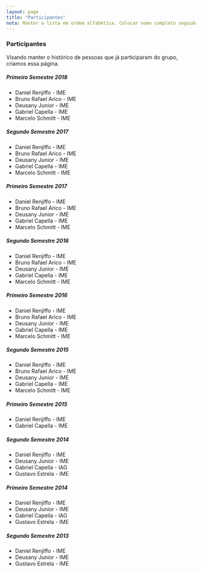 ```yaml
---
layout: page
title: "Participantes"
nota: Manter a lista em ordem alfabética. Colocar nome completo seguido de lugar.
---
```


### Participantes

Visando manter o histórico de pessoas que já participaram do grupo, criamos essa página.

##### Primeiro Semestre 2018
- Daniel Renjiffo - IME
- Bruno Rafael Arico - IME
- Deusany Junior - IME
- Gabriel Capella - IME
- Marcelo Schmitt - IME

##### Segundo Semestre 2017
- Daniel Renjiffo - IME
- Bruno Rafael Arico - IME
- Deusany Junior - IME
- Gabriel Capella - IME
- Marcelo Schmitt - IME

##### Primeiro Semestre 2017
- Daniel Renjiffo - IME
- Bruno Rafael Arico - IME
- Deusany Junior - IME
- Gabriel Capella - IME
- Marcelo Schmitt - IME

##### Segundo Semestre 2016
- Daniel Renjiffo - IME
- Bruno Rafael Arico - IME
- Deusany Junior - IME
- Gabriel Capella - IME
- Marcelo Schmitt - IME

##### Primeiro Semestre 2016
- Daniel Renjiffo - IME
- Bruno Rafael Arico - IME
- Deusany Junior - IME
- Gabriel Capella - IME
- Marcelo Schmitt - IME

##### Segundo Semestre 2015
- Daniel Renjiffo - IME
- Bruno Rafael Arico - IME
- Deusany Junior - IME
- Gabriel Capella - IME
- Marcelo Schmitt - IME

##### Primeiro Semestre 2015
- Daniel Renjiffo - IME
- Gabriel Capella - IME

##### Segundo Semestre 2014
- Daniel Renjiffo - IME
- Deusany Junior - IME
- Gabriel Capella - IAG
- Gustavo Estrela - IME

##### Primeiro Semestre 2014
- Daniel Renjiffo - IME
- Deusany Junior - IME
- Gabriel Capella - IAG
- Gustavo Estrela - IME

##### Segundo Semestre 2013
- Daniel Renjiffo - IME
- Deusany Junior - IME
- Gustavo Estrela - IME
